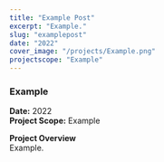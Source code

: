 ```yaml
---
title: "Example Post"
excerpt: "Example."
slug: "examplepost"
date: "2022"
cover_image: "/projects/Example.png"
projectscope: "Example"
---
```


### Example

**Date:** 2022  
**Project Scope:** Example

**Project Overview**  
Example.
